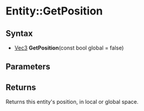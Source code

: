 # Entity::GetPosition #

## Syntax ##
- [Vec3](CPP_Vec3.md) **GetPosition**(const bool global  = false)

## Parameters ##

## Returns ##
Returns this entity's position, in local or global space.

